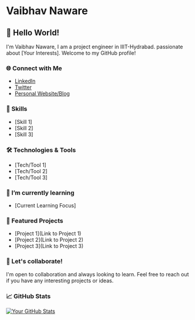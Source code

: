 # Vaibhav Naware

## 👋 Hello World!

I'm Vaibhav Naware, I am a project engineer in IIIT-Hydrabad. passionate about [Your Interests]. Welcome to my GitHub profile!

### 🌐 Connect with Me

- [LinkedIn](https://www.linkedin.com/in/yourusername)
- [Twitter](https://twitter.com/yourusername)
- [Personal Website/Blog](https://yourwebsite.com)

### 🚀 Skills

- [Skill 1]
- [Skill 2]
- [Skill 3]

### 🛠️ Technologies & Tools

- [Tech/Tool 1]
- [Tech/Tool 2]
- [Tech/Tool 3]

### 🌱 I’m currently learning

- [Current Learning Focus]

### 🔭 Featured Projects

- [Project 1](Link to Project 1)
- [Project 2](Link to Project 2)
- [Project 3](Link to Project 3)

### 🤝 Let's collaborate!

I'm open to collaboration and always looking to learn. Feel free to reach out if you have any interesting projects or ideas.

### 📈 GitHub Stats

[![Your GitHub Stats](https://github-readme-stats.vercel.app/api?username=vaibhavnaware01&show_icons=true&theme=radical)](https://github.com/vaibhavnaware01)

<!-- Optional: Add additional sections like blog posts, achievements, or certifications -->

